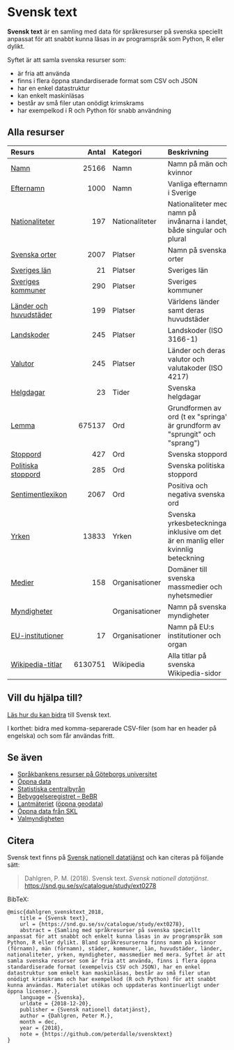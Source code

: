 # Svensk text

**Svensk text** är en samling med data för språkresurser på svenska speciellt anpassat för att snabbt kunna läsas in av programspråk som Python, R eller dylikt.

Syftet är att samla svenska resurser som:

- är fria att använda
- finns i flera öppna standardiserade format som CSV och JSON
- har en enkel datastruktur
- kan enkelt maskinläsas
- består av små filer utan onödigt krimskrams
- har exempelkod i R och Python för snabb användning

## Alla resurser

Resurs | Antal | Kategori | Beskrivning
:----------------  | ------: | :------- |  :-------------------------------------------- 
[Namn](namn/) | 25166 | Namn | Namn på män och kvinnor
[Efternamn](namn/) | 1000 | Namn | Vanliga efternamn i Sverige
[Nationaliteter](nationaliteter/) | 197 | Nationaliteter | Nationaliteter med namn på invånarna i landet, både singular och plural
[Svenska orter](platser/) | 2007 | Platser | Namn på svenska orter
[Sveriges län](platser/) | 21 | Platser | Sveriges län
[Sveriges kommuner](platser/) | 290 | Platser | Sveriges kommuner
[Länder och huvudstäder](platser/) | 199 | Platser | Världens länder samt deras huvudstäder
[Landskoder](platser/) | 245 | Platser | Landskoder (ISO 3166-1)
[Valutor](platser/) | 245 | Platser | Länder och deras valutor och valutakoder (ISO 4217)
[Helgdagar](tider/) | 23 | Tider | Svenska helgdagar
[Lemma](lemma/) | 675137 | Ord | Grundformen av ord (t ex "springa" är grundform av "sprungit" och "sprang")
[Stoppord](stoppord/) | 427 | Ord | Svenska stoppord
[Politiska stoppord](stoppord/) | 285 | Ord | Svenska politiska stoppord
[Sentimentlexikon](sentiment/) | 2067 | Ord | Positiva och negativa svenska ord
[Yrken](yrken/) | 13833 | Yrken |  Svenska yrkesbeteckningar inklusive om det är en manlig eller kvinnlig beteckning
[Medier](organisationer/) | 158 | Organisationer | Domäner till svenska massmedier och nyhetsmedier
[Myndigheter](organisationer/) | | Organisationer | Namn på svenska myndigheter
[EU-institutioner](organisationer/) | 17 | Organisationer | Namn på EU:s institutioner och organ
[Wikipedia-titlar](wikipedia/) | 6130751 | Wikipedia | Alla titlar på svenska Wikipedia-sidor

## Vill du hjälpa till?

[Läs hur du  kan bidra](CONTRIBUTE.md) till Svensk text.

I korthet: bidra med komma-separerade CSV-filer (som har en header på engelska) och som får användas fritt.

## Se även

- [Språkbankens resurser på Göteborgs universitet](https://spraakbanken.gu.se/swe/resurser)
- [Öppna data](https://oppnadata.se/)
- [Statistiska centralbyrån](http://www.scb.se/)
- [Bebyggelseregistret – BeBR](https://www.raa.se/hitta-information/bebyggelseregistret-bebr/)
- [Lantmäteriet](https://www.lantmateriet.se/) ([öppna geodata](https://www.lantmateriet.se/sv/Kartor-och-geografisk-information/oppna-data/))
- [Öppna data från SKL](https://skl.se/naringslivarbetedigitalisering/digitalisering/informationsforsorjningochdigitalinfrastruktur/oppnadata/sklsoppnadata.psidata.html)
- [Valmyndigheten](https://www.val.se/)

## Citera

Svensk text finns på [Svensk nationell datatjänst](https://snd.gu.se/sv/catalogue/study/ext0278) och kan citeras på följande sätt:

> Dahlgren, P. M. (2018). Svensk text. *Svensk nationell datatjänst*. https://snd.gu.se/sv/catalogue/study/ext0278

BibTeX:

```
@misc{dahlgren_svensktext_2018,
	title = {Svensk text},
	url = {https://snd.gu.se/sv/catalogue/study/ext0278},
	abstract = {Samling med språkresurser på svenska speciellt anpassat för att snabbt och enkelt kunna läsas in av programspråk som Python, R eller dylikt. Bland språkresurserna finns namn på kvinnor (förnamn), män (förnamn), städer, kommuner, län, huvudstäder, länder, nationaliteter, yrken, myndigheter, massmedier med mera. Syftet är att samla svenska resurser som är fria att använda, finns i flera öppna standardiserade format (exempelvis CSV och JSON), har en enkel datastruktur som enkelt kan maskinläsas, består av små filer utan onödigt krimskrams och har exempelkod (R och Python) för att snabbt kunna användas. Materialet utökas och uppdateras kontinuerligt under öppna licenser.},
	language = {Svenska},
	urldate = {2018-12-20},
	publisher = {Svensk nationell datatjänst},
	author = {Dahlgren, Peter M.},
	month = dec,
	year = {2018},
	note = {https://github.com/peterdalle/svensktext}
}
```